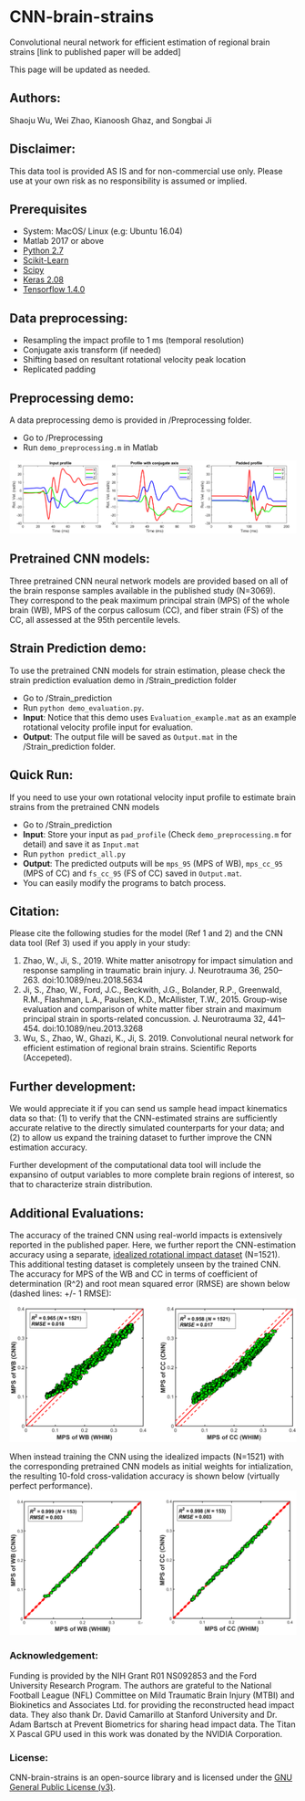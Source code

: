 # CNN-brain-strains
Convolutional neural network for efficient estimation of  regional brain strains [link to published paper will be added]

This page will be updated as needed. 

## Authors:
Shaoju Wu, Wei Zhao, Kianoosh Ghaz, and Songbai Ji

## Disclaimer:

This data tool is provided AS IS and for non-commercial use only. Please use at your own risk as no responsibility is assumed or implied.

## Prerequisites
- System: MacOS/ Linux (e.g: Ubuntu 16.04)
- Matlab 2017 or above
- [Python 2.7](https://www.anaconda.com/distribution/)
- [Scikit-Learn](https://scikit-learn.org/stable/install.html)
- [Scipy](https://www.scipy.org/)
- [Keras 2.08](http://faroit.com/keras-docs/2.0.8/#installation)
- [Tensorflow 1.4.0](https://pypi.org/project/tensorflow/1.4.0/#files)
## Data preprocessing:
- Resampling the impact profile to 1 ms (temporal resolution) 
- Conjugate axis transform (if needed)
- Shifting based on resultant rotational velocity peak location
- Replicated padding

## Preprocessing demo:
A data preprocessing demo is provided in /Preprocessing folder.
- Go to /Preprocessing
- Run `demo_preprocessing.m` in Matlab

![](https://github.com/Jilab-biomechanics/CNN-brain-strains/blob/master/figures/preprocessing.png)

## Pretrained CNN models:
Three pretrained CNN neural network models are provided based on all of the brain response samples available in the published study (N=3069). They correspond to the peak maximum principal strain (MPS) of the whole brain (WB), MPS of the corpus callosum (CC), and fiber strain (FS) of the CC, all assessed at the 95th percentile levels. 

## Strain Prediction demo:
To use the pretrained CNN models for strain estimation, please check the strain prediction evaluation demo in /Strain_prediction folder
- Go to /Strain_prediction
- Run `python demo_evaluation.py`. 
- **Input**: Notice that this demo uses `Evaluation_example.mat` as an example rotational velocity profile input for evaluation. 
- **Output**: The output file will be saved as `Output.mat` in the /Strain_prediction folder.

## Quick Run:
If you need to use your own rotational velocity input profile to estimate brain strains from the pretrained CNN models 
- Go to /Strain_prediction
- **Input**: Store your input as `pad_profile` (Check `demo_preprocessing.m` for detail) and save it as `Input.mat`
- Run `python predict_all.py`
- **Output**: The predicted outputs will be `mps_95` (MPS of WB), `mps_cc_95` (MPS of CC) and `fs_cc_95` (FS of CC) saved in `Output.mat`. 
- You can easily modify the programs to batch process.

## Citation:
Please cite the following studies for the model (Ref 1 and 2) and the CNN data tool (Ref 3) used if you apply in your study:

1. Zhao, W., Ji, S., 2019. White matter anisotropy for impact simulation and response sampling in traumatic brain injury. J. Neurotrauma 36, 250–263. doi:10.1089/neu.2018.5634
2. Ji, S., Zhao, W., Ford, J.C., Beckwith, J.G., Bolander, R.P., Greenwald, R.M., Flashman, L.A., Paulsen, K.D., McAllister, T.W., 2015. Group-wise evaluation and comparison of white matter fiber strain and maximum principal strain in sports-related concussion. J. Neurotrauma 32, 441–454. doi:10.1089/neu.2013.3268
3. Wu, S., Zhao, W., Ghazi, K., Ji, S. 2019. Convolutional neural network for efficient estimation of  regional brain strains. Scientific Reports (Accepeted). 

## Further development:
We would appreciate it if you can send us sample head impact kinematics data so that: (1) to verify that the CNN-estimated strains are sufficiently accurate relative to the directly simulated counterparts for your data; and (2) to allow us expand the training dataset to further improve the CNN estimation accuracy.

Further development of the computational data tool will include the expansino of output variables to more complete brain regions of interest, so that to characterize strain distribution. 

## Additional Evaluations:
The accuracy of the trained CNN using real-world impacts is extensively reported in the published paper. Here, we further report the CNN-estimation accuracy using a separate, [idealized rotational impact dataset](https://link.springer.com/article/10.1007%2Fs10439-017-1888-3) (N=1521). This additional testing dataset is completely unseen by the trained CNN. The accuracy for MPS of the WB and CC in terms of coefficient of determination (R^2) and root mean squared error (RMSE) are shown below (dashed lines: +/- 1 RMSE):
![](https://github.com/Jilab-biomechanics/CNN-brain-strains/blob/master/figures/Testing_results.png)

When instead training the CNN using the idealized impacts (N=1521) with the corresponding pretrained CNN models as initial weights for intialization, the resulting 10-fold cross-validation accuracy is shown below (virtually perfect performance).
![](https://github.com/Jilab-biomechanics/CNN-brain-strains/blob/master/figures/Testing_results_idealized_dataset.png)

### Acknowledgement:
Funding is provided by the NIH Grant R01 NS092853 and the Ford University Research Program. The authors are grateful to the National Football League (NFL) Committee on Mild Traumatic Brain Injury (MTBI) and Biokinetics and Associates Ltd. for providing the reconstructed head impact data. They also thank Dr. David Camarillo at Stanford University and Dr. Adam Bartsch at Prevent Biometrics for sharing head impact data. The Titan X Pascal GPU used in this work was donated by the NVIDIA Corporation. 

### License:
CNN-brain-strains is an open-source library and is licensed under the [GNU General Public License (v3)](https://www.gnu.org/licenses/gpl-3.0.en.html). 
